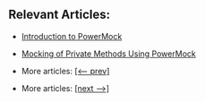 ## Relevant Articles:

- [Introduction to PowerMock](docs/Powermock.md)
- [Mocking of Private Methods Using PowerMock](docs/Powermock_PrivateMethod.md)

- More articles: [[<-- prev]](../testing-easymock/README.md)
- More articles: [[next -->]](../testing-mocks/README.md)